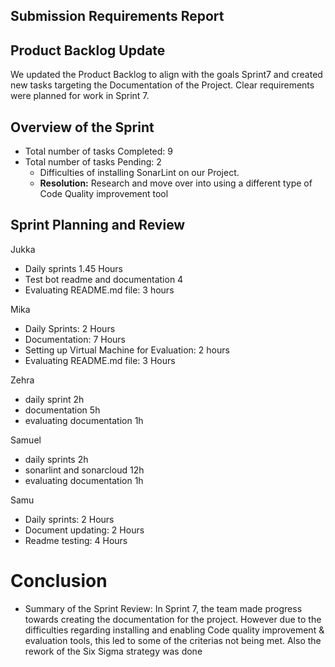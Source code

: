 ## Submission Requirements Report

## Product Backlog Update

We updated the Product Backlog to align with the goals Sprint7 and created new tasks targeting the Documentation of the Project.
Clear requirements were planned for work in Sprint 7.

## Overview of the Sprint
- Total number of tasks Completed: 9
- Total number of tasks Pending: 2
  - Difficulties of installing SonarLint on our Project.
  - **Resolution:** Research and move over into using a different type of Code Quality improvement tool 
  

## Sprint Planning and Review

Jukka

- Daily sprints 1.45 Hours
- Test bot readme and documentation  4
- Evaluating README.md file: 3 hours


Mika

- Daily Sprints: 2 Hours
- Documentation: 7 Hours
- Setting up Virtual Machine for Evaluation: 2 hours
- Evaluating README.md file: 3 Hours

Zehra
- daily sprint 2h
- documentation 5h
- evaluating documentation 1h


Samuel

- daily sprints 2h
- sonarlint and sonarcloud 12h
- evaluating documentation 1h

Samu
- Daily sprints: 2 Hours
- Document updating: 2 Hours
- Readme testing: 4 Hours

# Conclusion
- Summary of the Sprint Review:
 In Sprint 7, the team made progress towards creating the documentation for the project. However due to the difficulties regarding installing and enabling Code quality improvement & evaluation tools, this led to some of the criterias not being met.
Also the rework of the Six Sigma strategy was done
